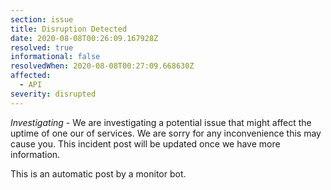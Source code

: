 ```yaml
---
section: issue
title: Disruption Detected
date: 2020-08-08T00:26:09.167928Z
resolved: true
informational: false
resolvedWhen: 2020-08-08T00:27:09.668630Z
affected:
  - API
severity: disrupted
---
```

*Investigating* - We are investigating a potential issue that might affect the uptime of one our of services. We are sorry for any inconvenience this may cause you. This incident post will be updated once we have more information.

This is an automatic post by a monitor bot.
        